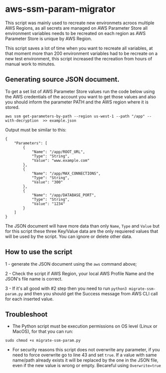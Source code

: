 # aws-ssm-param-migrator

This script was mainly used to recreate new environmets acroos multiple AWS Regions, as all secrets are managed on AWS Parameter Store all environment variables needs to be recreated on each region as AWS Parameter Store is unique by AWS Region.

This script saves a lot of time when you want to recreate all variables, at that moment more than 200 environment variables had to be recreate on a new test environment, this script increased the recreation from hours of manual work to minutes.

## Generating source JSON document.

To get a set list of AWS Parameter Store values run the code below using the AWS credentials of the account you want to get those values and also you should inform the parameter PATH and the AWS region where it is stored.

```
aws ssm get-parameters-by-path --region us-west-1 --path "/app" --with-decryption  >> example.json
```

Output must be similar to this:

```
{
    "Parameters": [
        {
            "Name": "/app/ROOT_URL",
            "Type": "String",
            "Value": "www.example.com"
        },
        {
            "Name": "/app/MAX_CONNECTIONS",
            "Type": "String",
            "Value": "300"
        },
        {
            "Name": "/app/DATABASE_PORT",
            "Type": "String",
            "Value": "1234"
        }
    ]
}

```

The JSON document will have more data than only `Name`, `Type` and `Value` but for this script these three Key/Value data are the only requiered values that will be used by the script. You can ignore or delete other data.

## How to use the script

1 - generate the JSON document using the `aws` command above;

2 - Check the script if AWS Region, your local AWS Profile Name and the JSON's file name is correct.

3 - If it's all good with #2 step then you need to run `python3 migrate-ssm-param.py` and then you should get the Success message from AWS CLI call for each inserted value.


## Troubleshoot
- The Python script must be execution permissions on OS level (Linux or MacOS), for that you can run:
```
sudo chmod +x migrate-ssm-param.py
```

- For security reasons this script does not overwrite any parameter, if you need to force overwrite go to line 43 and set `true`. If a value with same name/path already exists it will be replaced by the one in the JSON file, even if the new value is wrong or empty. Becareful using `Overwrite=true`

